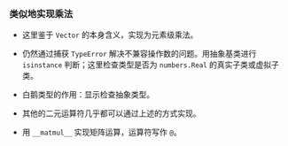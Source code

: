 ### 类似地实现乘法

- 这里鉴于 `Vector` 的本身含义，实现为元素级乘法。

- 仍然通过捕获 `TypeError` 解决不兼容操作数的问题。用抽象基类进行 `isinstance` 判断；这里检查类型是否为 `numbers.Real` 的真实子类或虚拟子类。

- 白鹅类型的作用：显示检查抽象类型。

- 其他的二元运算符几乎都可以通过上述的方式实现。

- 用 `__matmul__` 实现矩阵运算，运算符写作 `@`。